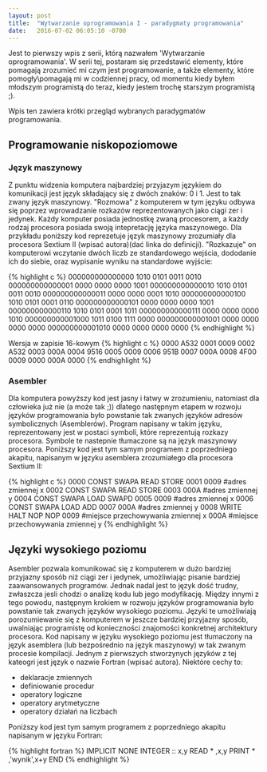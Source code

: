 ```yaml
---
layout: post
title:  "Wytwarzanie oprogramowania I - paradygmaty programowania"
date:   2016-07-02 06:05:10 -0700
---
```


Jest to pierwszy wpis z serii, którą nazwałem 'Wytwarzanie oprogramowania'. W serii tej, postaram się przedstawić elementy, które pomagają zrozumieć mi czym jest programowanie, a także elementy, które pomogły\pomagają mi w codziennej pracy, od momentu kiedy byłem młodszym programistą do teraz, kiedy jestem trochę starszym programistą ;).

Wpis ten zawiera krótki przegląd wybranych paradygmatów programowania.

## Programowanie niskopoziomowe
### Język maszynowy
Z punktu widzenia komputera najbardziej przyjazym językiem do komunikacji jest język składający się z dwóch znaków: 0 i 1. Jest to tak zwany język maszynowy. "Rozmowa" z komputerem w tym języku odbywa się poprzez wprowadzanie rozkazów reprezentowanych jako ciągi zer i jedynek. Każdy komputer posiada jednostkę zwaną procesorem, a każdy rodzaj procesora posiada swoją intepretację języka maszynowego. Dla przykładu poniższy kod reprezetuje język maszynowy zrozumiały dla procesora Sextium II (wpisać autora)(dać linka do definicji). "Rozkazuje" on komputerowi wczytanie dwóch liczb ze standardowego wejścia, dododanie ich do siebie, oraz wypisanie wyniku na standardowe wyjście:

{% highlight c %}
000000000000000 1010 0101 0011 0010
000000000000001 0000 0000 0000 1001
000000000000010 1010 0101 0011 0010
000000000000011 0000 0000 0001 1010
000000000000100 1010 0101 0001 0110
000000000000101 0000 0000 0000 1001
000000000000110 1010 0101 0001 1011
000000000000111 0000 0000 0000 1010
000000000001000 1011 0100 1111 0000
000000000001001 0000 0000 0000 0000
000000000001010 0000 0000 0000 0000
{% endhighlight %}

Wersja w zapisie 16-kowym
{% highlight c %}
0000 A532
0001 0009
0002 A532
0003 000A
0004 9516
0005 0009
0006 951B
0007 000A
0008 4F00
0009 0000
000A 0000
{% endhighlight %}

### Asembler
Dla komputera powyższy kod jest jasny i łatwy w zrozumieniu, natomiast dla człowieka już nie (a może tak ;)) dlatego następnym etapem w rozwoju języków programowania było powstanie tak zwanych języków adresów symbolicznych (Asemblerów). Program napisany w takim języku, reprezentowany jest w postaci symboli, które reprezentują rozkazy procesora. Symbole te  nastepnie tłumaczone są na język maszynowy procesora. Poniższy kod jest tym samym programem z poprzedniego akapitu, napisanym w języku asemblera zrozumiałego dla procesora Sextium II:

{% highlight c %}
0000 CONST SWAPA READ STORE
0001 0009 #adres zmiennej x
0002 CONST SWAPA READ STORE
0003 000A #adres zmiennej y
0004 CONST SWAPA LOAD SWAPD
0005 0009 #adres zmiennej x
0006 CONST SWAPA LOAD ADD
0007 000A #adres zmiennej y
0008 WRITE HALT NOP NOP
0009 #miejsce przechowywania zmiennej x
000A #miejsce przechowywania zmiennej y
{% endhighlight %}

## Języki wysokiego poziomu
Asembler pozwala komunikować się z komputerem w dużo bardziej przyjazny sposób niż ciągi zer i jedynek, umożliwiając pisanie bardziej zaawansowanych programów. Jednak nadal jest to język dość trudny, zwłaszcza jesli chodzi o analizę kodu lub jego modyfikację. Między innymi z tego powodu, następnym krokiem w rozwoju języków programowania było powstanie tak zwanych języków wysokiego poziomu. Języki te umożliwiają porozumiewanie się z komputerem w jeszcze bardziej przyjazny sposób, uwalniając programistę od konieczności znajomości konkretnej architektury procesora. Kod napisany w języku wysokiego poziomu jest tłumaczony na język asemblera (lub bezpośrednio na język maszynowy) w tak zwanym procesie kompilacji. Jednym z pierwszych stworzynych języków z tej kateogri jest język o nazwie Fortran (wpisać autora). Niektóre cechy to:
* deklaracje zmiennych
* definiowanie procedur
* operatory logiczne
* operatory arytmetyczne
* operatory działań na liczbach

Poniższy kod jest tym samym programem z poprzedniego akapitu napisanym w języku Fortran:

{% highlight fortran %}
IMPLICIT NONE
INTEGER :: x,y
READ * ,x,y
PRINT * ,'wynik',x+y
END
{% endhighlight %}
